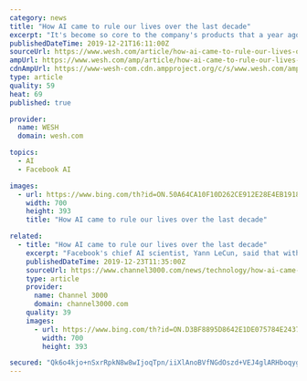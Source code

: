 ```yaml
---
category: news
title: "How AI came to rule our lives over the last decade"
excerpt: "It's become so core to the company's products that a year ago, Facebook's chief AI scientist, Yann LeCun ... Though much of this work is still in the research or early-development stages, there are startups — such as Mindstrong Health, which uses ..."
publishedDateTime: 2019-12-21T16:11:00Z
sourceUrl: https://www.wesh.com/article/how-ai-came-to-rule-our-lives-over-the-last-decade/30303067
ampUrl: https://www.wesh.com/amp/article/how-ai-came-to-rule-our-lives-over-the-last-decade/30303067
cdnAmpUrl: https://www-wesh-com.cdn.ampproject.org/c/s/www.wesh.com/amp/article/how-ai-came-to-rule-our-lives-over-the-last-decade/30303067
type: article
quality: 59
heat: 69
published: true

provider:
  name: WESH
  domain: wesh.com

topics:
  - AI
  - Facebook AI

images:
  - url: https://www.bing.com/th?id=ON.50A64CA10F10D262CE912E28E4EB1918
    width: 700
    height: 393
    title: "How AI came to rule our lives over the last decade"

related:
  - title: "How AI came to rule our lives over the last decade"
    excerpt: "Facebook's chief AI scientist, Yann LeCun, said that without deep learning ... Though much of this work is still in the research or early-development stages, there are startups — such as Mindstrong Health, which uses an app to measure moods in patients who are dealing with mental health issues — already trying out AI systems with people."
    publishedDateTime: 2019-12-23T11:35:00Z
    sourceUrl: https://www.channel3000.com/news/technology/how-ai-came-to-rule-our-lives-over-the-last-decade/1153741055
    type: article
    provider:
      name: Channel 3000
      domain: channel3000.com
    quality: 39
    images:
      - url: https://www.bing.com/th?id=ON.D3BF8895D8642E1DE075784E2437BF73
        width: 700
        height: 393

secured: "Qk6o4kjo+nSxrRpkN8w8wIjoqTpn/iiXlAnoBVfNGdOszd+VEJ4glARHboqygeJXdf64wst9PkBIkACl3J4PEXiiz3eZ8XZSXdNCR97HHSrA4ACIrmXFQrDbpBOalLST2ZjR4UP3/OjnHpWCKzpHiBxeIjr6fAtAgl5C1/ytVtgCivSeH3sEHyhRwSwZgP8tl7xip/JjZ6pYP99wyF5T3YFUMNbdqqtzxgfsGs0win/lSiSdmcAhBw3dMt76TWULaBRpybDSXVNZoDHh5dDvhA==;hBR7Zyb6yrgmJP9WAu2CnA=="
---
```


